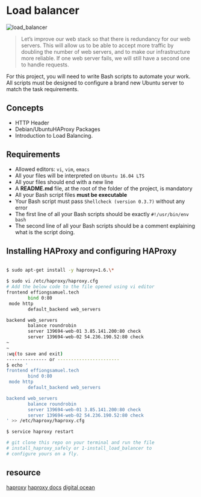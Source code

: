 # Load balancer

![load_balancer](https://miro.medium.com/max/720/0*CCK15OF3DizmOITk)

> Let’s improve our web stack so that there is redundancy for our web servers. This will allow us to be able to accept more traffic by doubling the number of web servers, and to make our infrastructure more reliable. If one web server fails, we will still have a second one to handle requests.

For this project, you will need to write Bash scripts to automate your work. All scripts must be designed to configure a brand new Ubuntu server to match the task requirements.

## Concepts

- HTTP Header
- Debian/UbuntuHAProxy Packages
- Introduction to Load Balancing.

## Requirements

- Allowed editors: `vi`, `vim`, `emacs`
- All your files will be interpreted on `Ubuntu 16.04 LTS`
- All your files should end with a new line
- A __README.md__ file, at the root of the folder of the project, is mandatory
- All your Bash script files __must be executable__
- Your Bash script must pass `Shellcheck (version 0.3.7)` without any error
- The first line of all your Bash scripts should be exactly `#!/usr/bin/env bash`
- The second line of all your Bash scripts should be a comment explaining what is the script doing.

## Installing HAProxy and configuring HAProxy

```bash

$ sudo apt-get install -y haproxy=1.6.\*

$ sudo vi /etc/haproxy/haproxy.cfg
# Add the below code to the file opened using vi editor
frontend effiongsamuel.tech
        bind 0:80
 mode http
        default_backend web_servers

backend web_servers
        balance roundrobin
        server 139694-web-01 3.85.141.200:80 check
        server 139694-web-02 54.236.190.52:80 check
~
~
:wq(to save and exit)
--------------- or ----------------------- 
$ echo '
frontend effiongsamuel.tech
        bind 0:80
 mode http
        default_backend web_servers

backend web_servers
        balance roundrobin
        server 139694-web-01 3.85.141.200:80 check
        server 139694-web-02 54.236.190.52:80 check
' >> /etc/haproxy/haproxy.cfg

$ service haproxy restart

# git clone this repo on your terminal and run the file
# install_haproxy_safely or 1-install_load_balancer to 
# configure yours on a fly.
```

## resource

[haproxy](https://www.techtarget.com/searchnetworking/definition/HAProxy)
[haproxy docs](https://www.haproxy.com/documentation/haproxy-configuration-manual/latest/)
[digital ocean](https://www.digitalocean.com/community/tutorials/an-introduction-to-haproxy-and-load-balancing-concepts)
